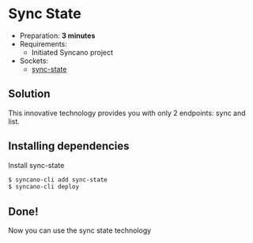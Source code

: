 # Sync State

- Preparation: **3 minutes**
- Requirements:
  - Initiated Syncano project
- Sockets:
  - [sync-state](https://syncano.io/#/sockets/sync-state)

## Solution

This innovative technology provides you with only 2 endpoints: sync and list.

## Installing dependencies

Install sync-state

```sh
$ syncano-cli add sync-state
$ syncano-cli deploy
```
## Done!

Now you can use the sync state technology
